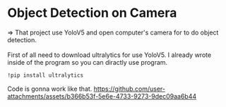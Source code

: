 # Object Detection on Camera
=> That project use YoloV5 and open computer's camera for to do object detection.
<br><br>
First of all need to download ultralytics for use YoloV5. I already wrote inside of the program so you can diractly use program.
```bash
!pip install ultralytics
```
Code is gonna work like that.
https://github.com/user-attachments/assets/b366b53f-5e6e-4733-9273-9dec09aa6b44
